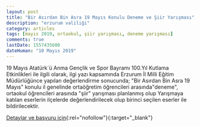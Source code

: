 ```yaml
---
layout: post
title: "Bir Asırdan Bin Asra 19 Mayıs Konulu Deneme ve Şiir Yarışması"
description: "erzurum valiliği"
category: articles
tags: [mayıs 2019, ortaokul, şiir yarışması, deneme yarışması]
comments: true
lastDate: 1557435600
dateHuman: "10 Mayıs 2019"
---
```


19 Mayıs Atatürk´ü Anma Gençlik ve Spor Bayramı 100.Yıl Kutlama Etkinlikleri ile ilgili olarak, ilgi yazı kapsamında Erzurum İl Milli Eğitim Müdürlüğünce yapılan değerlendirme sonucunda; "Bir Asırdan Bin Asra 19 Mayıs" konulu il genelinde ortaöğretim öğrencileri arasında"deneme", ortaokul öğrencileri arasında "şiir" yarışması planlanmış olup Yarışmaya katılan eserlerin ilçelerde değerlendirilecek olup birinci seçilen eserler ile bildirilecektir.


[Detaylar ve başvuru için](http://karayazi.meb.gov.tr/www/quotbin-asirdan-bin-asra-19-mayisquot-konulu-deneme-ve-siir-yarismasi/icerik/2553?utm_source=edebiyatyarismalari.com&utm_medium=affiliate&utm_campaign=cpc){:rel="nofollow"}{:target="_blank"}
